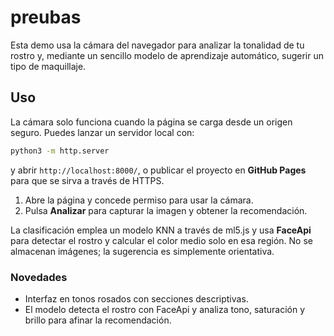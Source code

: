 # preubas

Esta demo usa la cámara del navegador para analizar la tonalidad de tu rostro y, mediante un sencillo modelo de aprendizaje automático, sugerir un tipo de maquillaje.

## Uso

La cámara solo funciona cuando la página se carga desde un origen seguro. Puedes lanzar un servidor local con:

```bash
python3 -m http.server
```

y abrir `http://localhost:8000/`, o publicar el proyecto en **GitHub Pages** para que se sirva a través de HTTPS.

1. Abre la página y concede permiso para usar la cámara.
2. Pulsa **Analizar** para capturar la imagen y obtener la recomendación.

La clasificación emplea un modelo KNN a través de ml5.js y usa **FaceApi** para detectar el rostro y calcular el color medio solo en esa región. No se almacenan imágenes; la sugerencia es simplemente orientativa.

### Novedades

- Interfaz en tonos rosados con secciones descriptivas.
- El modelo detecta el rostro con FaceApi y analiza tono, saturación y brillo para afinar la recomendación.
